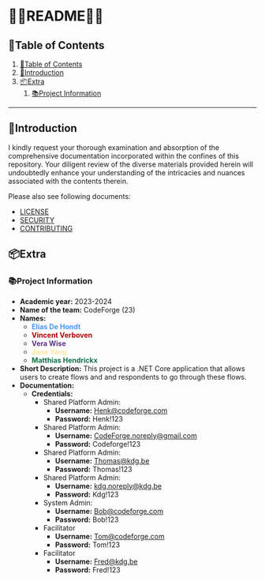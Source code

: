 # 💙🤍README🤍💙

## 📘Table of Contents

1. [📘Table of Contents](#📘table-of-contents)
2. [🖖Introduction](#🖖introduction)
3. [📦Extra](#📦extra)
   1. [📚Project Information](#📚project-information)

---

## 🖖Introduction

I kindly request your thorough examination and absorption of the comprehensive documentation incorporated within the confines of this repository. Your diligent review of the diverse materials provided herein will undoubtedly enhance your understanding of the intricacies and nuances associated with the contents therein.

Please also see following documents:
- [LICENSE](LICENSE.md)
- [SECURITY](SECURITY.md)
- [CONTRIBUTING](CONTRIBUTING.md)

## 📦Extra

### 📚Project Information
- **Academic year:** 2023-2024
- **Name of the team:** CodeForge (23)
- **Names:**
    - <font color="#4f94f0" style="font-weight: bold;">Elias De Hondt</font>
    - <font color="#b10202" style="font-weight: bold;">Vincent Verboven</font>
    - <font color="#5a3286" style="font-weight: bold;">Vera Wise</font>
    - <font color="#ffe5a0" style="font-weight: bold;">Jana Yang</font>
    - <font color="#11734b" style="font-weight: bold;">Matthias Hendrickx</font>
- **Short Description:** This project is a .NET Core application that allows users to create flows and and respondents to go through these flows.
- **Documentation:**
  - **Credentials:**
    - Shared Platform Admin:
      - **Username:** Henk@codeforge.com
      - **Password:** Henk!123
    - Shared Platform Admin:
      - **Username:** CodeForge.noreply@gmail.com
      - **Password:** Codeforge!123
    - Shared Platform Admin:
      - **Username:** Thomas@kdg.be
      - **Password:** Thomas!123
    - Shared Platform Admin:
      - **Username:** kdg.noreply@kdg.be
      - **Password:** Kdg!123
    - System Admin:
      - **Username:** Bob@codeforge.com
      - **Password:** Bob!123
    - Facilitator
      - **Username:** Tom@codeforge.com
      - **Password:** Tom!123
    - Facilitator
      - **Username:** Fred@kdg.be
      - **Password:** Fred!123


